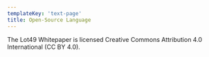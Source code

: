 ```yaml
---
templateKey: 'text-page'
title: Open-Source Language
---
```

The Lot49 Whitepaper is licensed Creative Commons Attribution 4.0 International (CC BY 4.0).